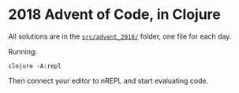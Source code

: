# 2018 Advent of Code, in Clojure

All solutions are in the [`src/advent_2018/`](src/advent_2018/) folder, one file for each day.

Running:

```
clojure -A:repl
```

Then connect your editor to nREPL and start evaluating code.
